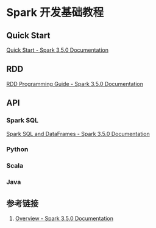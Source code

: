 # Spark 开发基础教程


## Quick Start

[Quick Start - Spark 3.5.0 Documentation](https://spark.apache.org/docs/latest/quick-start.html)

## RDD

[RDD Programming Guide - Spark 3.5.0 Documentation](https://spark.apache.org/docs/latest/rdd-programming-guide.html)


## API

### Spark SQL

[Spark SQL and DataFrames - Spark 3.5.0 Documentation](https://spark.apache.org/docs/latest/sql-programming-guide.html)

### Python


### Scala


### Java



## 参考链接
1. [Overview - Spark 3.5.0 Documentation](https://spark.apache.org/docs/latest/)
